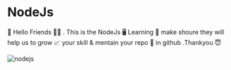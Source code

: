 # NodeJs
📌 Hello Friends 🤝🏻 . This is the NodeJs  🖥️ Learning 📁 make shoure they will help us to grow  📈 your skill &amp;  mentain your repo 📎 in github .Thankyou 😇

![nodejs](https://github.com/nimsatkarS/NodeJs/assets/121743873/6849302e-8adb-42ef-8df8-272e0b464c2f)

